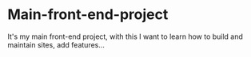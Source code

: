 # Main-front-end-project
It's my main front-end project, with this I want to learn how to build and maintain sites, add features...
